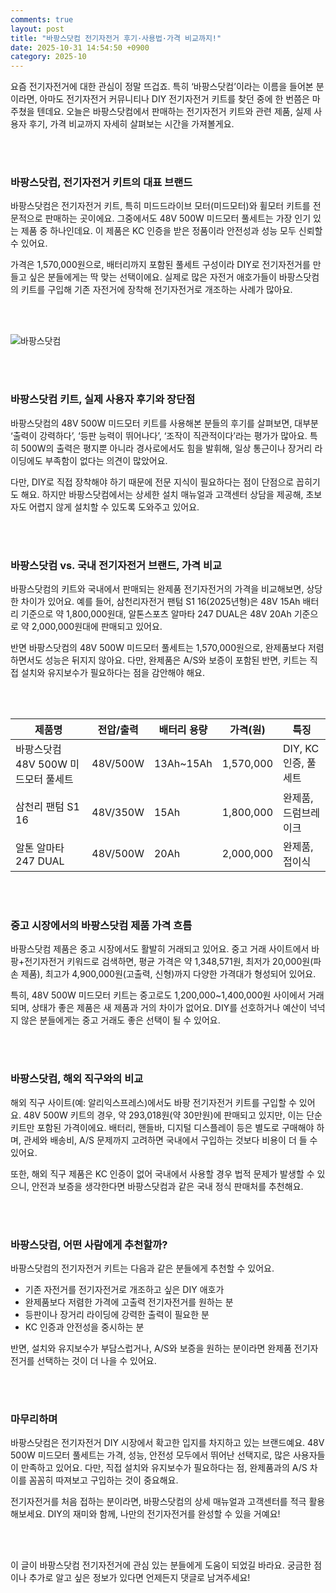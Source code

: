 ```yaml
---
comments: true
layout: post
title: "바팡스닷컴 전기자전거 후기·사용법·가격 비교까지!"
date: 2025-10-31 14:54:50 +0900
category: 2025-10
---
```


요즘 전기자전거에 대한 관심이 정말 뜨겁죠. 특히 ‘바팡스닷컴’이라는 이름을 들어본 분이라면, 아마도 전기자전거 커뮤니티나 DIY 전기자전거 키트를 찾던 중에 한 번쯤은 마주쳤을 텐데요. 오늘은 바팡스닷컴에서 판매하는 전기자전거 키트와 관련 제품, 실제 사용자 후기, 가격 비교까지 자세히 살펴보는 시간을 가져볼게요.  

<br><br>

### 바팡스닷컴, 전기자전거 키트의 대표 브랜드

바팡스닷컴은 전기자전거 키트, 특히 미드드라이브 모터(미드모터)와 휠모터 키트를 전문적으로 판매하는 곳이에요. 그중에서도 48V 500W 미드모터 풀세트는 가장 인기 있는 제품 중 하나인데요. 이 제품은 KC 인증을 받은 정품이라 안전성과 성능 모두 신뢰할 수 있어요.  

가격은 1,570,000원으로, 배터리까지 포함된 풀세트 구성이라 DIY로 전기자전거를 만들고 싶은 분들에게는 딱 맞는 선택이에요. 실제로 많은 자전거 애호가들이 바팡스닷컴의 키트를 구입해 기존 자전거에 장착해 전기자전거로 개조하는 사례가 많아요.  

<br><br>

![바팡스닷컴](http://imgnews.naver.net/image/5653/2022/11/18/20221118506202_20221118104602855.jpg)

<br><br>

### 바팡스닷컴 키트, 실제 사용자 후기와 장단점

바팡스닷컴의 48V 500W 미드모터 키트를 사용해본 분들의 후기를 살펴보면, 대부분 ‘출력이 강력하다’, ‘등판 능력이 뛰어나다’, ‘조작이 직관적이다’라는 평가가 많아요. 특히 500W의 출력은 평지뿐 아니라 경사로에서도 힘을 발휘해, 일상 통근이나 장거리 라이딩에도 부족함이 없다는 의견이 많았어요.  

다만, DIY로 직접 장착해야 하기 때문에 전문 지식이 필요하다는 점이 단점으로 꼽히기도 해요. 하지만 바팡스닷컴에서는 상세한 설치 매뉴얼과 고객센터 상담을 제공해, 초보자도 어렵지 않게 설치할 수 있도록 도와주고 있어요.  

<br><br>

### 바팡스닷컴 vs. 국내 전기자전거 브랜드, 가격 비교

바팡스닷컴의 키트와 국내에서 판매되는 완제품 전기자전거의 가격을 비교해보면, 상당한 차이가 있어요. 예를 들어, 삼천리자전거 팬텀 S1 16(2025년형)은 48V 15Ah 배터리 기준으로 약 1,800,000원대, 알톤스포츠 알마타 247 DUAL은 48V 20Ah 기준으로 약 2,000,000원대에 판매되고 있어요.  

반면 바팡스닷컴의 48V 500W 미드모터 풀세트는 1,570,000원으로, 완제품보다 저렴하면서도 성능은 뒤지지 않아요. 다만, 완제품은 A/S와 보증이 포함된 반면, 키트는 직접 설치와 유지보수가 필요하다는 점을 감안해야 해요.  

<br><br>

| 제품명 | 전압/출력 | 배터리 용량 | 가격(원) | 특징 |
|--------|-----------|-------------|----------|------|
| 바팡스닷컴 48V 500W 미드모터 풀세트 | 48V/500W | 13Ah~15Ah | 1,570,000 | DIY, KC인증, 풀세트 |
| 삼천리 팬텀 S1 16 | 48V/350W | 15Ah | 1,800,000 | 완제품, 드럼브레이크 |
| 알톤 알마타 247 DUAL | 48V/500W | 20Ah | 2,000,000 | 완제품, 접이식 |

<br><br>

### 중고 시장에서의 바팡스닷컴 제품 가격 흐름

바팡스닷컴 제품은 중고 시장에서도 활발히 거래되고 있어요. 중고 거래 사이트에서 바팡+전기자전거 키워드로 검색하면, 평균 가격은 약 1,348,571원, 최저가 20,000원(파손 제품), 최고가 4,900,000원(고출력, 신형)까지 다양한 가격대가 형성되어 있어요.  

특히, 48V 500W 미드모터 키트는 중고로도 1,200,000~1,400,000원 사이에서 거래되며, 상태가 좋은 제품은 새 제품과 거의 차이가 없어요. DIY를 선호하거나 예산이 넉넉지 않은 분들에게는 중고 거래도 좋은 선택이 될 수 있어요.  

<br><br>

### 바팡스닷컴, 해외 직구와의 비교

해외 직구 사이트(예: 알리익스프레스)에서도 바팡 전기자전거 키트를 구입할 수 있어요. 48V 500W 키트의 경우, 약 293,018원(약 30만원)에 판매되고 있지만, 이는 단순 키트만 포함된 가격이에요. 배터리, 핸들바, 디지털 디스플레이 등은 별도로 구매해야 하며, 관세와 배송비, A/S 문제까지 고려하면 국내에서 구입하는 것보다 비용이 더 들 수 있어요.  

또한, 해외 직구 제품은 KC 인증이 없어 국내에서 사용할 경우 법적 문제가 발생할 수 있으니, 안전과 보증을 생각한다면 바팡스닷컴과 같은 국내 정식 판매처를 추천해요.  

<br><br>

### 바팡스닷컴, 어떤 사람에게 추천할까?

바팡스닷컴의 전기자전거 키트는 다음과 같은 분들에게 추천할 수 있어요.  

- 기존 자전거를 전기자전거로 개조하고 싶은 DIY 애호가  
- 완제품보다 저렴한 가격에 고출력 전기자전거를 원하는 분  
- 등판이나 장거리 라이딩에 강력한 출력이 필요한 분  
- KC 인증과 안전성을 중시하는 분  

반면, 설치와 유지보수가 부담스럽거나, A/S와 보증을 원하는 분이라면 완제품 전기자전거를 선택하는 것이 더 나을 수 있어요.  

<br><br>

### 마무리하며

바팡스닷컴은 전기자전거 DIY 시장에서 확고한 입지를 차지하고 있는 브랜드예요. 48V 500W 미드모터 풀세트는 가격, 성능, 안전성 모두에서 뛰어난 선택지로, 많은 사용자들이 만족하고 있어요. 다만, 직접 설치와 유지보수가 필요하다는 점, 완제품과의 A/S 차이를 꼼꼼히 따져보고 구입하는 것이 중요해요.  

전기자전거를 처음 접하는 분이라면, 바팡스닷컴의 상세 매뉴얼과 고객센터를 적극 활용해보세요. DIY의 재미와 함께, 나만의 전기자전거를 완성할 수 있을 거예요!  

<br><br>

이 글이 바팡스닷컴 전기자전거에 관심 있는 분들에게 도움이 되었길 바라요. 궁금한 점이나 추가로 알고 싶은 정보가 있다면 언제든지 댓글로 남겨주세요!